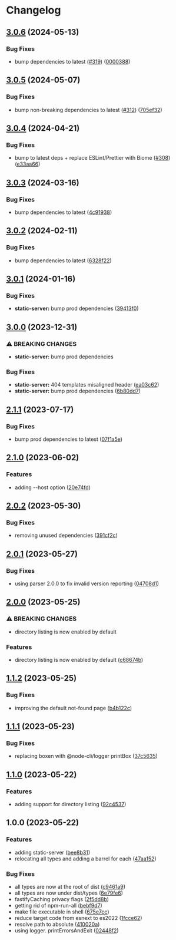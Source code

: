 # Changelog

## [3.0.6](https://github.com/aversini/node-cli/compare/static-server-v3.0.5...static-server-v3.0.6) (2024-05-13)


### Bug Fixes

* bump dependencies to latest ([#319](https://github.com/aversini/node-cli/issues/319)) ([0000388](https://github.com/aversini/node-cli/commit/0000388cfa973a86239e5b2e7976d3381286dd59))

## [3.0.5](https://github.com/aversini/node-cli/compare/static-server-v3.0.4...static-server-v3.0.5) (2024-05-07)


### Bug Fixes

* bump non-breaking dependencies to latest ([#312](https://github.com/aversini/node-cli/issues/312)) ([705ef32](https://github.com/aversini/node-cli/commit/705ef3234dfd29d718c4d1e6551ff463bc0e8e6d))

## [3.0.4](https://github.com/aversini/node-cli/compare/static-server-v3.0.3...static-server-v3.0.4) (2024-04-21)


### Bug Fixes

* bump to latest deps + replace ESLint/Prettier with Biome ([#308](https://github.com/aversini/node-cli/issues/308)) ([e33aa66](https://github.com/aversini/node-cli/commit/e33aa66c0a1b95cc7fb9e10cdac2a60eefd309de))

## [3.0.3](https://github.com/aversini/node-cli/compare/static-server-v3.0.2...static-server-v3.0.3) (2024-03-16)


### Bug Fixes

* bump dependencies to latest ([4c91938](https://github.com/aversini/node-cli/commit/4c9193837c89d3aa9b4f82afa22e3f0668fdea6e))

## [3.0.2](https://github.com/aversini/node-cli/compare/static-server-v3.0.1...static-server-v3.0.2) (2024-02-11)


### Bug Fixes

* bump dependencies to latest ([6328f22](https://github.com/aversini/node-cli/commit/6328f22523f7760932d563f79cace26715b17d7d))

## [3.0.1](https://github.com/aversini/node-cli/compare/static-server-v3.0.0...static-server-v3.0.1) (2024-01-16)


### Bug Fixes

* **static-server:** bump prod dependencies ([39413f0](https://github.com/aversini/node-cli/commit/39413f07a7d76d8e4664ecdb90a6f78cec816c64))

## [3.0.0](https://github.com/aversini/node-cli/compare/static-server-v2.1.1...static-server-v3.0.0) (2023-12-31)


### ⚠ BREAKING CHANGES

* **static-server:** bump prod dependencies

### Bug Fixes

* **static-server:** 404 templates misaligned header ([ea03c62](https://github.com/aversini/node-cli/commit/ea03c62566b04a773429bfbbfa5238b6927b54e1))
* **static-server:** bump prod dependencies ([6b80dd7](https://github.com/aversini/node-cli/commit/6b80dd73907a5f519e774eb409e474d274de06d5))

## [2.1.1](https://github.com/aversini/node-cli/compare/static-server-v2.1.0...static-server-v2.1.1) (2023-07-17)


### Bug Fixes

* bump prod dependencies to latest ([07f1a5e](https://github.com/aversini/node-cli/commit/07f1a5e098be2990e4cc2387b9ad5dfc0ae89b2a))

## [2.1.0](https://github.com/aversini/node-cli/compare/static-server-v2.0.2...static-server-v2.1.0) (2023-06-02)


### Features

* adding --host option ([20e74fd](https://github.com/aversini/node-cli/commit/20e74fdfb0c79fef9b7ab11ae2d93b2566337f9e))

## [2.0.2](https://github.com/aversini/node-cli/compare/static-server-v2.0.1...static-server-v2.0.2) (2023-05-30)


### Bug Fixes

* removing unused dependencies ([391cf2c](https://github.com/aversini/node-cli/commit/391cf2ca05ce800712256637869dbfa8f5a98329))

## [2.0.1](https://github.com/aversini/node-cli/compare/static-server-v2.0.0...static-server-v2.0.1) (2023-05-27)


### Bug Fixes

* using parser 2.0.0 to fix invalid version reporting ([04708d1](https://github.com/aversini/node-cli/commit/04708d13f90bed1facadd273f82ed3d1d7e2fc4a))

## [2.0.0](https://github.com/aversini/node-cli/compare/static-server-v1.1.2...static-server-v2.0.0) (2023-05-25)


### ⚠ BREAKING CHANGES

* directory listing is now enabled by default

### Features

* directory listing is now enabled by default ([c68674b](https://github.com/aversini/node-cli/commit/c68674b9b2bd47e7c5db8c36dcf718e35c60ce8c))

## [1.1.2](https://github.com/aversini/node-cli/compare/static-server-v1.1.1...static-server-v1.1.2) (2023-05-25)


### Bug Fixes

* improving the default not-found page ([b4b122c](https://github.com/aversini/node-cli/commit/b4b122c7055537c79dda6ffe53a17a2fc582a4eb))

## [1.1.1](https://github.com/aversini/node-cli/compare/static-server-v1.1.0...static-server-v1.1.1) (2023-05-23)


### Bug Fixes

* replacing boxen with @node-cli/logger printBox ([37c5635](https://github.com/aversini/node-cli/commit/37c5635b12a0b390a9495fb5408266f00962a89b))

## [1.1.0](https://github.com/aversini/node-cli/compare/static-server-v1.0.0...static-server-v1.1.0) (2023-05-22)


### Features

* adding support for directory listing ([92c4537](https://github.com/aversini/node-cli/commit/92c4537c949ce06b9db30de4d82fb707c8fe0aca))

## 1.0.0 (2023-05-22)


### Features

* adding static-server ([bee8b31](https://github.com/aversini/node-cli/commit/bee8b316fad12f2d3a6da245a838caaa8e3990b0))
* relocating all types and adding a barrel for each ([47aa152](https://github.com/aversini/node-cli/commit/47aa152c8f50e98a4e3525150d75d1f8ed58fe73))


### Bug Fixes

* all types are now at the root of dist ([c9461a9](https://github.com/aversini/node-cli/commit/c9461a9d91db8e3f77eedd7b03469b5f09e75a2e))
* all types are now under dist/types ([6e79fe6](https://github.com/aversini/node-cli/commit/6e79fe6a4d5dc0ce1d0c89580fcabd2752e8cfb2))
* fastifyCaching privacy flags ([2f5dd8b](https://github.com/aversini/node-cli/commit/2f5dd8bb0131abc13ac5dcd3b1ccd1bd94b6482b))
* getting rid of npm-run-all ([bebf9d7](https://github.com/aversini/node-cli/commit/bebf9d76a936d517f1551e814ceea210183dcc77))
* make file executable in shell ([675e7cc](https://github.com/aversini/node-cli/commit/675e7cce710ad50f726ea1bc99986ab88943012b))
* reduce target code from esnext to es2022 ([1fcce62](https://github.com/aversini/node-cli/commit/1fcce6215b91366b6d7264cebf5f95fda6cf00d4))
* resolve path to absolute ([410020a](https://github.com/aversini/node-cli/commit/410020a99a5eee96b210d38ef39a3b885ae657e4))
* using logger. printErrorsAndExit ([02448f2](https://github.com/aversini/node-cli/commit/02448f2e7074b71d0f012f09e278f2984e084a1d))
